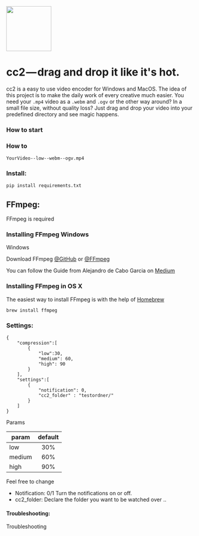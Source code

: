 <img src="http://pfuscha.cool:3000/" width="120" />

# cc2 — drag and drop it like it's hot.  
cc2 is a easy to use video encoder for Windows and MacOS. The idea of this project is to make the daily work of every creative much easier.
You need your ```.mp4``` video as a ```.webm``` and ```.ogv``` or the other way around? In a small file size, without quality loss? 
Just drag and drop your video into your predefined directory and see magic happens.

### How to start


### How to

```
YourVideo--low--webm--ogv.mp4
```

### Install:

```python
pip install requirements.txt
```


## FFmpeg:
FFmpeg is required

### Installing FFmpeg Windows
Windows

Download FFmpeg [@GitHub](https://github.com/FFmpeg/FFmpeg) or [@FFmpeg](https://www.ffmpeg.org/)

You can follow the Guide from Alejandro de Cabo Garcia on [Medium](https://medium.com/@alejandro.decabo/how-to-record-your-screen-using-ffmpeg-in-windows-10-silently-b82b95f24fc)

### Installing FFmpeg in OS X
The easiest way to install FFmpeg is with the help of [Homebrew](https://brew.sh/)

```
brew install ffmpeg
```


### Settings:

```
{   
    "compression":[
        {
            "low":30,
            "medium": 60,
            "high": 90
        }
    ],
    "settings":[
        {
            "notification": 0,
            "cc2_folder" : "testordner/"
        }
    ]
}
```

Params

| param             | default       |
| -------------     |:-------------:|
| low               | 30%           | 
| medium            | 60%           |   
| high              | 90%           |   

Feel free to change 

* Notification: 0/1 Turn the notifications on or off.
* cc2_folder: Declare the folder you want to be watched over .. 



#### Troubleshooting:
Troubleshooting

